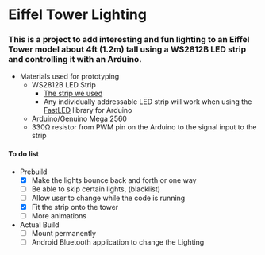 # Eiffel Tower Lighting
### This is a project to add interesting and fun lighting to an Eiffel Tower model about 4ft (1.2m) tall using a WS2812B LED strip and controlling it with an Arduino.

- Materials used for prototyping
  - WS2812B LED Strip
    - [The strip we used](https://www.amazon.com/ALITOVE-Individually-Addressable-Flexible-Waterproof/dp/B00VQ0D2TY/ref=sr_1_2_sspa?ie=UTF8&qid=1545852250&sr=8-2-spons&keywords=WS2812B%2Bwaterproof&refinements=p_89%3AALITOVE&th=1)
    - Any individually addressable LED strip will work when using the [FastLED](https://github.com/FastLED/FastLED/blob/master/FastLED.h) library for Arduino
  - Arduino/Genuino Mega 2560
  - 330Ω resistor from PWM pin on the Arduino to the signal input to the strip

#### To do list
  - Prebuild
    - [x] Make the lights bounce back and forth or one way
    - [ ] Be able to skip certain lights, (blacklist)
    - [ ] Allow user to change while the code is running
    - [x] Fit the strip onto the tower
    - [ ] More animations
  - Actual Build
    - [ ] Mount permanently
    - [ ] Android Bluetooth application to change the Lighting
